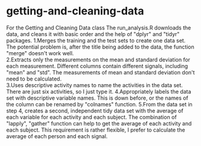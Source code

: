 # getting-and-cleaning-data
For the Getting and Cleaning Data class
The run_analysis.R downloads the data, and cleans it with basic order and the help of "dplyr" and "tidyr" packages. 
1.Merges the training and the test sets to create one data set. The potential problem is, after the title being added to the data, the function "merge" doesn't work well.  
2.Extracts only the measurements on the mean and standard deviation for each measurement. Different columns contain different signals, including "mean" and "std". The measurements of mean and standard deviation don't need to be calculated.  
3.Uses descriptive activity names to name the activities in the data set. There are just six activities, so I just type it. 
4.Appropriately labels the data set with descriptive variable names.  This is down before, or the names of the column can be renamed by "colnames" function.
5.From the data set in step 4, creates a second, independent tidy data set with the average of each variable for each activity and each subject. The combination of "lapply", "gather" function can help to get the average of each activity and each subject. This requirement is rather flexible, I prefer to calculate the average of each person and each signal.

